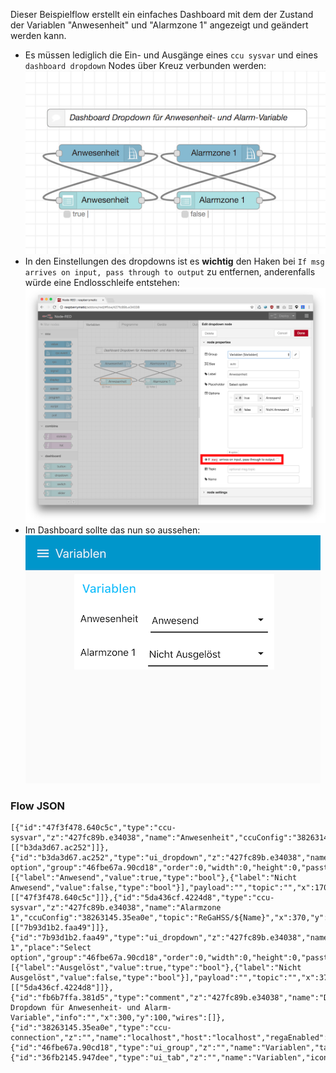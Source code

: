 Dieser Beispielflow erstellt ein einfaches Dashboard mit dem der Zustand der Variablen "Anwesenheit" und "Alarmzone 1"
angezeigt und geändert werden kann. 

* Es müssen lediglich die Ein- und Ausgänge eines `ccu sysvar` und eines `dashboard dropdown` Nodes über Kreuz verbunden
werden: ![](images/flow-sysvar-dashboard-1.png)
* In den Einstellungen des dropdowns ist es __wichtig__ den Haken bei `If msg arrives on input, pass through to output` 
zu entfernen, anderenfalls würde eine Endlosschleife entstehen: ![](images/flow-sysvar-dashboard-2.png)
* Im Dashboard sollte das nun so aussehen: ![](images/flow-sysvar-dashboard-3.png)


### Flow JSON

```
[{"id":"47f3f478.640c5c","type":"ccu-sysvar","z":"427fc89b.e34038","name":"Anwesenheit","ccuConfig":"38263145.35ea0e","topic":"ReGaHSS/${Name}","x":170,"y":160,"wires":[["b3da3d67.ac252"]]},{"id":"b3da3d67.ac252","type":"ui_dropdown","z":"427fc89b.e34038","name":"","label":"Anwesenheit","place":"Select option","group":"46fbe67a.90cd18","order":0,"width":0,"height":0,"passthru":false,"options":[{"label":"Anwesend","value":true,"type":"bool"},{"label":"Nicht Anwesend","value":false,"type":"bool"}],"payload":"","topic":"","x":170,"y":240,"wires":[["47f3f478.640c5c"]]},{"id":"5da436cf.4224d8","type":"ccu-sysvar","z":"427fc89b.e34038","name":"Alarmzone 1","ccuConfig":"38263145.35ea0e","topic":"ReGaHSS/${Name}","x":370,"y":160,"wires":[["7b93d1b2.faa49"]]},{"id":"7b93d1b2.faa49","type":"ui_dropdown","z":"427fc89b.e34038","name":"","label":"Alarmzone 1","place":"Select option","group":"46fbe67a.90cd18","order":0,"width":0,"height":0,"passthru":false,"options":[{"label":"Ausgelöst","value":true,"type":"bool"},{"label":"Nicht Ausgelöst","value":false,"type":"bool"}],"payload":"","topic":"","x":370,"y":240,"wires":[["5da436cf.4224d8"]]},{"id":"fb6b7ffa.381d5","type":"comment","z":"427fc89b.e34038","name":"Dashboard Dropdown für Anwesenheit- und Alarm-Variable","info":"","x":300,"y":100,"wires":[]},{"id":"38263145.35ea0e","type":"ccu-connection","z":"","name":"localhost","host":"localhost","regaEnabled":true,"bcrfEnabled":true,"iprfEnabled":true,"virtEnabled":true,"bcwiEnabled":false,"cuxdEnabled":false,"regaPoll":true,"regaInterval":"30","rpcPingTimeout":"60","rpcInitAddress":"127.0.0.1","rpcServerHost":"127.0.0.1","rpcBinPort":"2047","rpcXmlPort":"2048"},{"id":"46fbe67a.90cd18","type":"ui_group","z":"","name":"Variablen","tab":"36fb2145.947dee","disp":true,"width":"6","collapse":false},{"id":"36fb2145.947dee","type":"ui_tab","z":"","name":"Variablen","icon":"dashboard","order":2}]
```
